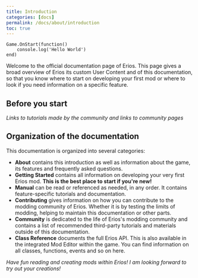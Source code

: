 ```yaml
---
title: Introduction
categories: [docs]
permalink: /docs/about/introduction
toc: true
---
```

```
Game.OnStart(function()
    console.log('Hello World')
end)
```

Welcome to the official documentation page of Erios. This page gives a broad overview of Erios its custom User Content and of this documentation, so that you know where to start on developing your first mod or where to look if you need information on a specific feature.

## Before you start
*Links to tutorials made by the community and links to community pages*

## Organization of the documentation
This documentation is organized into several categories:
- **About** contains this introduction as well as information about the game, its features and frequently asked questions.
- **Getting Started** contains all information on developing your very first Erios mod. **This is the best place to start if you're new!**
- **Manual** can be read or referenced as needed, in any order. It contains feature-specific tutorials and documentation.
- **Contributing** gives information on how you can contribute to the modding community of Erios. Whether it is by testing the limits of modding, helping to maintain this documentation or other parts.
- **Community** is dedicated to the life of Erios's modding community and contains a list of recommended third-party tutorials and materials outside of this documentation.
- **Class Reference** documents the full Erios API. This is also available in the integrated Mod Editor within the game. You can find information on all classes, functions, events and so on here.

*Have fun reading and creating mods within Erios! I am looking forward to try out your creations!*